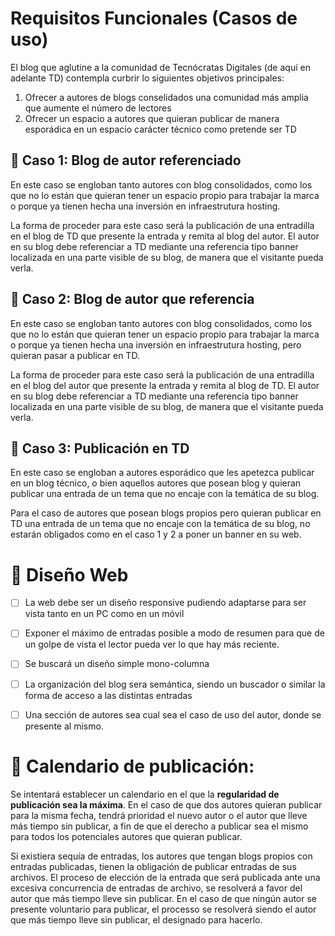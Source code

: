 # Requisitos Funcionales (Casos de uso)

El blog que aglutine a la comunidad de Tecnócratas Digitales (de aquí en adelante TD) contempla curbrir lo siguientes objetivos principales:

1. Ofrecer a autores de blogs conselidados una comunidad más amplia que aumente el número de lectores
2. Ofrecer un espacio a autores que quieran publicar de manera esporádica en un espacio carácter técnico como pretende ser TD


## 🚩 Caso 1: Blog de autor referenciado

En este caso se engloban tanto autores con blog consolidados, como los que no lo están que quieran tener
un espacio propio para trabajar la marca o porque ya tienen hecha una inversión en infraestrutura hosting.

La forma de proceder para este caso será la publicación de una entradilla en el blog de TD que presente la entrada y remita al blog del autor.
El autor en su blog debe referenciar a TD mediante una referencia tipo banner localizada en una parte visible de su blog,
de manera que el visitante pueda verla.


## 🚩 Caso 2: Blog de autor que referencia

En este caso se engloban tanto autores con blog consolidados, como los que no lo están que quieran tener
un espacio propio para trabajar la marca o porque ya tienen hecha una inversión en infraestrutura hosting,
pero quieran pasar a publicar en TD.

La forma de proceder para este caso será la publicación de una entradilla en el blog del autor que presente la entrada y remita al blog de TD.
El autor en su blog debe referenciar a TD mediante una referencia tipo banner localizada en una parte visible de su blog,
de manera que el visitante pueda verla.


## 🚩 Caso 3: Publicación en TD

En este caso se engloban a autores esporádico que les apetezca publicar en un blog técnico, o bien aquellos autores que posean blog
y quieran publicar una entrada de un tema que no encaje con la temática de su blog.

Para el caso de autores que posean blogs propios pero quieran publicar en TD una entrada de un tema  que no encaje con la temática de su blog,
no estarán obligados como en el caso 1 y 2 a poner un banner en su web.


# 📐 Diseño Web

- [ ] La web debe ser un diseño responsive pudiendo adaptarse para ser vista tanto en un PC como en un móvil
- [ ] Exponer el máximo de entradas posible a modo de resumen para que de un golpe de vista el lector pueda ver lo que hay más reciente.
- [ ] Se buscará un diseño simple mono-columna
- [ ] La organización del blog sera semántica, siendo un buscador o similar la forma de acceso a las distintas entradas
- [ ] Una sección de autores sea cual sea el caso de uso del autor, donde se presente al mismo.


# 📅 Calendario de publicación:

Se intentará establecer un calendario en el que la **regularidad de publicación sea la máxima**. En el caso de que dos autores quieran publicar
para la misma fecha, tendrá prioridad el nuevo autor o el autor que lleve más tiempo sin publicar, a fin de que el derecho a publicar
sea el mismo para todos los potenciales autores que quieran publicar.

Si existiera sequía de entradas, los autores que tengan blogs propios con entradas publicadas, tienen la obligación de publicar entradas
de sus archivos. El proceso de elección de la entrada que será publicada ante una excesiva concurrencia de entradas de archivo,
se resolverá a favor del autor que más tiempo lleve sin publicar. En el caso de que ningún autor se presente voluntario para publicar,
el processo se resolverá siendo el autor que más tiempo lleve sin publicar, el designado para hacerlo.

